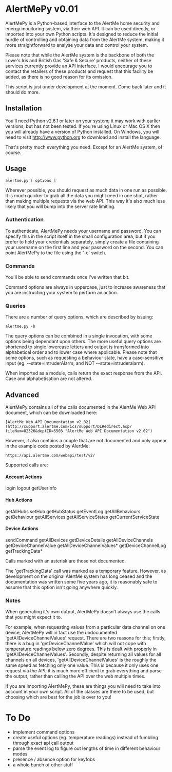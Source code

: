 AlertMePy v0.01
===============

AlertMePy is a Python-based interface to the AlertMe home security and energy monitoring system, via their web API. It can be used directly, or imported into your own Python scripts. It's designed to reduce the initial hurdle of controlling and obtaining data from the AlertMe system, making it more straightforward to analyse your data and control your system.

Please note that while the AlertMe system is the backbone of both the Lowe's Iris and British Gas 'Safe & Secure' products, neither of these services currently provide an API interface. I would encourage you to contact the retailers of these products and request that this facility be added, as there is no good reason for its omission.

This script is just under development at the moment. Come back later and it should do more.

Installation
------------

You'll need Python v2.6.1 or later on your system; it may work with earlier versions, but has not been tested. If you're using Linux or Mac OS X then you will already have a version of Python installed. On Windows, you will need to visit http://www.python.org to download and install the language.

That's pretty much everything you need. Except for an AlertMe system, of course.

Usage
-----

	alertme.py [ options ]

Wherever possible, you should request as much data in one run as possible. It is much quicker to grab all the data you might need in one shot, rather than making multiple requests via the web API. This way it's also much less likely that you will bump into the server rate limiting.

### Authentication

To authenticate, AlertMePy needs your username and password. You can specify this in the script itself in the small configuration area, but if you prefer to hold your credentials separately, simply create a file containing your username on the first line and your password on the second. You can point AlertMePy to the file using the '-c' switch.

### Commands

You'll be able to send commands once I've written that bit.

Command options are always in uppercase, just to increase awareness that you are instructing your system to perform an action.

### Queries

There are a number of query options, which are described by issuing:

	alertme.py -h

The query options can be combined in a single invocation, with some options being dependant upon others. The more useful query options are shortened to single lowercase letters and output is transformed into alphabetical order and to lower case where applicable. Please note that some options, such as requesting a behaviour state, have a case-sensitive input (eg. --state=IntruderAlarm, and NOT --state=intruderalarm).

When imported as a module, calls return the exact response from the API. Case and alphabetisation are not altered.

Advanced
--------

AlertMePy contains all of the calls documented in the AlertMe Web API document, which can be downloaded here:

	[AlertMe Web API Documentation v2.02](http://support.alertme.com/ics/support/DLRedirect.asp?fileNum=82326&deptID=5503 "AlertMe Web API Documentation v2.02")

However, it also contains a couple that are not documented and only appear in the example code posted by AlertMe:

	https://api.alertme.com/webapi/test/v2/

Supported calls are:

#### Account Actions
login
logout
getUserInfo
#### Hub Actions
getAllHubs
setHub
getHubStatus
getEventLog
getAllBehaviours
getBehaviour
getAllServices
getAllServiceStates
getCurrentServiceState
#### Device Actions
sendCommand
getAllDevices
getDeviceDetails
getAllDeviceChannels
getDeviceChannelValue
getAllDeviceChannelValues*
getDeviceChannelLog
getTrackingData*
	
Calls marked with an asterisk are those not documented.

The 'getTrackingData' call was marked as a temporary feature. However, as development on the original AlertMe system has long ceased and the documentation was written some five years ago, it is reasonably safe to assume that this option isn't going anywhere quickly.

### Notes

When generating it's own output, AlertMePy doesn't always use the calls that you might expect it to.

For example, when requesting values from a particular data channel on one device, AlertMePy will in fact use the undocumented 'getAllDeviceChannelValues' request. There are two reasons for this; firstly, there is a bug in 'getDeviceChannelValue' which will not cope with temperature readings below zero degrees. This is dealt with properly in 'getAllDeviceChannelValues'. Secondly, despite returning all values for all channels on all devices, 'getAllDeviceChannelValues' is the roughly the same speed as fetching only one value. This is because it only uses one request via the API; it is much more efficient to grab everything and parse the output, rather than calling the API over the web multiple times.

If you are importing AlertMePy, these are things you will need to take into account in your own script. All of the classes are there to be used, but choosing which are best for the job is over to you!

To Do
=====

* implement command options
* create useful options (eg. temperature readings) instead of fumbling through exact api call output
* parse the event log to figure out lengths of time in different behaviour modes
* presence / absence option for keyfobs
* a whole bunch of other stuff